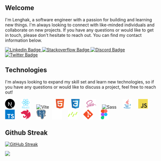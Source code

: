 <!---
Lenghak/Lenghak is a ✨ special ✨ repository because its `README.md` (this file) appears on your GitHub profile.
You can click the Preview link to take a look at your changes.
--->

## Welcome

I'm Lenghak, a software engineer with a passion for building and learning new things. I'm always looking to connect with like-minded individuals and collaborate on new projects. If you have any questions or would like to get in touch, please don't hesitate to reach out. You can find my contact information below.

<div id="badges">
 <a href="https://www.linkedin.com/in/lenghak-hok-7a5a11265/">
    <img src="https://img.shields.io/badge/LINKEDIN-0A66C2?style=for-the-badge&logo=linkedin&logoColor=white" alt="Linkedin Badge"/>
  </a>
  <a href="https://stackoverflow.com/users/21258815/lenghak">
    <img src="https://img.shields.io/badge/StackOverflow-orange?style=for-the-badge&logo=stackoverflow&logoColor=white" alt="Stackoverflow Badge"/>
  </a>
  <a href="https://discord.com/users/1120205896467873822">
    <img src="https://img.shields.io/badge/discord-5865F2?style=for-the-badge&logo=discord&logoColor=white" alt="Discord Badge"/>
  </a>
   <a href="https://twitter.com/lenghak_dev">
    <img src="https://img.shields.io/badge/twitter-1da1f2?style=for-the-badge&logo=twitter&logoColor=white" alt="Twitter Badge"/>
  </a>
</div>

## Technologies
I'm always looking to expand my skill set and learn new technologies, so if you have any questions or would like to discuss a project, feel free to reach out!

<div>
  <img src="https://github.com/devicons/devicon/blob/master/icons/nextjs/nextjs-original.svg" title="NextJs" alt="NextJs" width="32" height="32" />&nbsp;&nbsp;&nbsp;&nbsp;
  <img src="https://github.com/devicons/devicon/blob/master/icons/react/react-original-wordmark.svg" title="React" alt="React" width="32" height="32" />&nbsp;&nbsp;&nbsp;&nbsp;
  <img src="https://github.com/vitejs/vite/blob/main/docs/public/logo.svg" title="Vite" alt="Vite" width="32" height="32" />&nbsp;&nbsp;&nbsp;&nbsp;
  <img src="https://github.com/devicons/devicon/blob/master/icons/html5/html5-original.svg" title="HTML5" alt="HTML" width="32" height="32" />&nbsp;&nbsp;&nbsp;&nbsp;
  <img src="https://github.com/devicons/devicon/blob/master/icons/css3/css3-original.svg"  title="CSS3" alt="CSS" width="32" height="32" />&nbsp;&nbsp;&nbsp;&nbsp;
  <img src="https://github.com/devicons/devicon/blob/master/icons/sass/sass-original.svg"  title="Sass" alt="Sass" width="32" height="32" />&nbsp;&nbsp;&nbsp;&nbsp;
  <img src="https://tailwindcss.com/_next/static/media/tailwindcss-mark.3c5441fc7a190fb1800d4a5c7f07ba4b1345a9c8.svg"  title="Sass" alt="Sass" width="32" height="32" />&nbsp;&nbsp;&nbsp;&nbsp;
  <img src="https://github.com/devicons/devicon/blob/master/icons/java/java-original.svg"  title="Java" alt="Java" width="32" height="32" />&nbsp;&nbsp;&nbsp;&nbsp;
  <img src="https://github.com/devicons/devicon/blob/master/icons/javascript/javascript-original.svg" title="JavaScript" alt="JavaScript" width="32" height="32" />&nbsp;&nbsp;&nbsp;&nbsp;
  <img src="https://github.com/devicons/devicon/blob/master/icons/typescript/typescript-original.svg" title="TypeScript" alt="TypeScript" width="32" height="32" />&nbsp;&nbsp;&nbsp;&nbsp;
  <img src="https://github.com/devicons/devicon/blob/master/icons/nestjs/nestjs-plain.svg" title="NestJS" alt="NestJS" width="32" height="32" />&nbsp;&nbsp;&nbsp;&nbsp;
  <img src="https://github.com/devicons/devicon/blob/master/icons/postgresql/postgresql-original.svg" title="Postgresql" alt="Postgresql" width="32" height="32" />&nbsp;&nbsp;&nbsp;&nbsp;
  <img src="https://github.com/prisma/presskit/raw/main/Assets/Prisma-LightSymbol.svg" title="Prisma" alt="Prisma" width="32" height="32" />&nbsp;&nbsp;&nbsp;&nbsp;
  <img src="https://github.com/drizzle-team/drizzle-orm-docs/blob/master/public/svg/drizzle.svg" title="Drizzle" alt="Drizzle" width="32" height="32" />&nbsp;&nbsp;&nbsp;&nbsp;
  <img src="https://github.com/devicons/devicon/blob/master/icons/git/git-original.svg" title="Git" alt="Git" width="32" height="32" />&nbsp;&nbsp;&nbsp;&nbsp;
  <img src="https://github.com/devicons/devicon/blob/master/icons/figma/figma-original.svg" title="Figma" alt="Figma" width="32" height="32" />&nbsp;&nbsp;&nbsp;&nbsp;
</div>

## Github Streak

[![GitHub Streak](https://streak-stats.demolab.com?user=Lenghak&theme=dark&hide_border=true&border_radius=4&date_format=j%20M%5B%20Y%5D&card_width=500)](https://git.io/streak-stats)

<picture>
  <source
    srcset="https://github-readme-stats.vercel.app/api?username=Lenghak&show_icons=true&theme=dark&card_width=500"
    media="(prefers-color-scheme: dark)"
  />
  <source
    srcset="https://github-readme-stats.vercel.app/api?username=Lenghak&show_icons=true&card_width=500"
    media="(prefers-color-scheme: light), (prefers-color-scheme: no-preference)"
  />
  <img src="https://github-readme-stats.vercel.app/api?username=Lenghak&show_icons=true&card_width=500" />
</picture>
